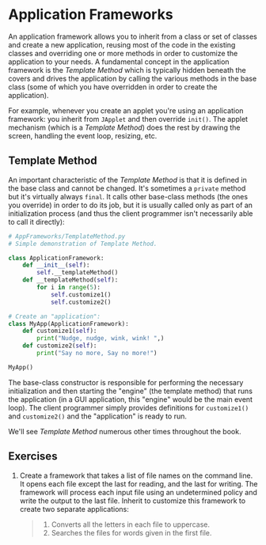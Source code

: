 Application Frameworks
======================

An application framework allows you to inherit from a class or set of
classes and create a new application, reusing most of the code in the
existing classes and overriding one or more methods in order to
customize the application to your needs. A fundamental concept in the
application framework is the *Template Method* which is typically hidden
beneath the covers and drives the application by calling the various
methods in the base class (some of which you have overridden in order to
create the application).

For example, whenever you create an applet you're using an application
framework: you inherit from `JApplet` and then override `init()`.
The applet mechanism (which is a *Template Method*) does the rest by
drawing the screen, handling the event loop, resizing, etc.

Template Method
---------------

An important characteristic of the *Template Method* is that it is
defined in the base class and cannot be changed. It's sometimes a
`private` method but it's virtually always `final`. It calls other
base-class methods (the ones you override) in order to do its job, but
it is usually called only as part of an initialization process (and thus
the client programmer isn't necessarily able to call it directly):

```python
# AppFrameworks/TemplateMethod.py
# Simple demonstration of Template Method.

class ApplicationFramework:
    def __init__(self):
        self.__templateMethod()
    def __templateMethod(self):
        for i in range(5):
            self.customize1()
            self.customize2()

# Create an "application":
class MyApp(ApplicationFramework):
    def customize1(self):
        print("Nudge, nudge, wink, wink! ",)
    def customize2(self):
        print("Say no more, Say no more!")

MyApp()
```

The base-class constructor is responsible for performing the necessary
initialization and then starting the "engine" (the template method) that
runs the application (in a GUI application, this "engine" would be the
main event loop). The client programmer simply provides definitions for
`customize1()` and `customize2()` and the "application" is ready
to run.

We'll see *Template Method* numerous other times throughout the book.

Exercises
---------

1.  Create a framework that takes a list of file names on the command
    line. It opens each file except the last for reading, and the last
    for writing. The framework will process each input file using an
    undetermined policy and write the output to the last file. Inherit
    to customize this framework to create two separate applications:

    > 1.  Converts all the letters in each file to uppercase.
    > 2.  Searches the files for words given in the first file.
